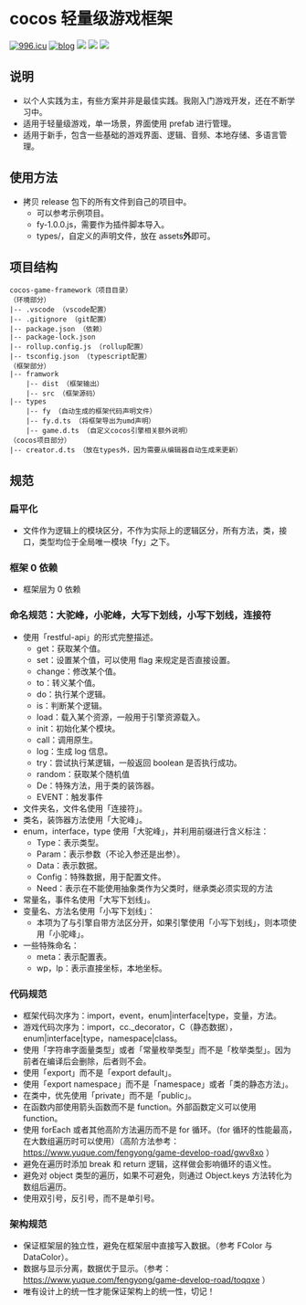 # cocos 轻量级游戏框架

[![996.icu](https://img.shields.io/badge/link-996.icu-red.svg)](https://996.icu)
[![blog](https://img.shields.io/badge/blog-game--develop--road-yellow.svg)](https://www.yuque.com/fengyong/game-develop-road)
![](https://img.shields.io/badge/Cocos--Creator-2.3.3-blue)
![](https://img.shields.io/badge/框架版本-1.0.0-blue)
![](https://img.shields.io/badge/脚本语言-TypeScript-blue)

## 说明

- 以个人实践为主，有些方案并非是最佳实践。我刚入门游戏开发，还在不断学习中。
- 适用于轻量级游戏，单一场景，界面使用 prefab 进行管理。
- 适用于新手，包含一些基础的游戏界面、逻辑、音频、本地存储、多语言管理。

## 使用方法

- 拷贝 release 包下的所有文件到自己的项目中。
  - 可以参考示例项目。
  - fy-1.0.0.js，需要作为插件脚本导入。
  - types/，自定义的声明文件，放在 assets**外**即可。

## 项目结构

```
cocos-game-framework（项目目录）
（环境部分）
|-- .vscode （vscode配置）
|-- .gitignore （git配置）
|-- package.json （依赖）
|-- package-lock.json
|-- rollup.config.js （rollup配置）
|-- tsconfig.json （typescript配置）
（框架部分）
|-- framwork
    |-- dist （框架输出）
    |-- src （框架源码）
|-- types
    |-- fy （自动生成的框架代码声明文件）
    |-- fy.d.ts （将框架导出为umd声明）
    |-- game.d.ts （自定义cocos引擎相关额外说明）
（cocos项目部分）
|-- creator.d.ts （放在types外，因为需要从编辑器自动生成来更新）
```

## 规范

### 扁平化

- 文件作为逻辑上的模块区分，不作为实际上的逻辑区分，所有方法，类，接口，类型均位于全局唯一模块「fy」之下。

### 框架 0 依赖

- 框架层为 0 依赖

### 命名规范：大驼峰，小驼峰，大写下划线，小写下划线，连接符

- 使用「restful-api」的形式完整描述。
  - get：获取某个值。
  - set：设置某个值，可以使用 flag 来规定是否直接设置。
  - change：修改某个值。
  - to：转义某个值。
  - do：执行某个逻辑。
  - is：判断某个逻辑。
  - load：载入某个资源，一般用于引擎资源载入。
  - init：初始化某个模块。
  - call：调用原生。
  - log：生成 log 信息。
  - try：尝试执行某逻辑，一般返回 boolean 是否执行成功。
  - random：获取某个随机值
  - De：特殊方法，用于类的装饰器。
  - EVENT：触发事件
- 文件夹名，文件名使用「连接符」。
- 类名，装饰器方法使用「大驼峰」。
- enum，interface，type 使用「大驼峰」，并利用前缀进行含义标注：
  - Type：表示类型。
  - Param：表示参数（不论入参还是出参）。
  - Data：表示数据。
  - Config：特殊数据，用于配置文件。
  - Need：表示在不能使用抽象类作为父类时，继承类必须实现的方法
- 常量名，事件名使用「大写下划线」。
- 变量名、方法名使用「小写下划线」：
  - 本项为了与引擎自带方法区分开，如果引擎使用「小写下划线」，则本项使用「小驼峰」。
- 一些特殊命名：
  - meta：表示配置表。
  - wp，lp：表示直接坐标，本地坐标。

### 代码规范

- 框架代码次序为：import，event，enum|interface|type，变量，方法。
- 游戏代码次序为：import，cc.\_decorator，C（静态数据），enum|interface|type，namespace|class。
- 使用「字符串字面量类型」或者「常量枚举类型」而不是「枚举类型」。因为前者在编译后会删除，后者则不会。
- 使用「export」而不是「export default」。
- 使用「export namespace」而不是「namespace」或者「类的静态方法」。
- 在类中，优先使用「private」而不是「public」。
- 在函数内部使用箭头函数而不是 function。外部函数定义可以使用 function。
- 使用 forEach 或者其他高阶方法遍历而不是 for 循环。（for 循环的性能最高，在大数组遍历时可以使用）（高阶方法参考：https://www.yuque.com/fengyong/game-develop-road/gwv8xo ）
- 避免在遍历时添加 break 和 return 逻辑，这样做会影响循环的语义性。
- 避免对 object 类型的遍历，如果不可避免，则通过 Object.keys 方法转化为数组后遍历。
- 使用双引号，反引号，而不是单引号。

### 架构规范

- 保证框架层的独立性，避免在框架层中直接写入数据。（参考 FColor 与 DataColor）。
- 数据与显示分离，数据优于显示。（参考：https://www.yuque.com/fengyong/game-develop-road/toqqxe ）
- 唯有设计上的统一性才能保证架构上的统一性，切记！
